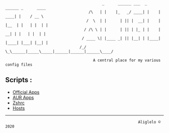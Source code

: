 
                                               _      ______ ___  _      ______ _      ____
                                         /\   | |    |_   _/ ____| |    |  ____| |    / __ \ 
                                        /  \  | |      | || |  __| |    | |__  | |   | |  | |
                                       / /\ \ | |      | || | |_ | |    |  __| | |   | |  | |
                                      / ____ \| |____ _| || |__| | |____| |____| |___| |__| |
                                     /_/    \_\______|_____\_____|______|______|______\____/ 
                                                                
                                           A central place for my various config files 
                                            


## Scripts :

- [Official Apps](https://raw.githubusercontent.com/aliglelo/configs/master/scripts/official_apps.sh)
- [AUR Apps](https://raw.githubusercontent.com/aliglelo/configs/master/scripts/AUR_apps.sh)
- [Zshrc](https://raw.githubusercontent.com/aliglelo/configs/master/dotfiles/remove_this_text.zshrc)
- [Hosts](https://raw.githubusercontent.com/StevenBlack/hosts/master/hosts)

--------------------------



                                                               Aliglelo © 2020

